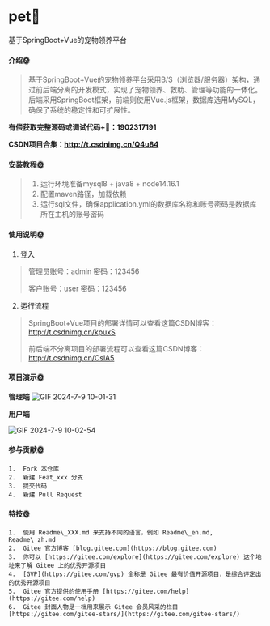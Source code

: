 # pet🎂
基于SpringBoot+Vue的宠物领养平台

#### 介绍🌞

> 基于SpringBoot+Vue的宠物领养平台采用B/S（浏览器/服务器）架构，通过前后端分离的开发模式，实现了宠物领养、救助、管理等功能的一体化。后端采用SpringBoot框架，前端则使用Vue.js框架，数据库选用MySQL，确保了系统的稳定性和可扩展性。

**有偿获取完整源码或调试代码+🐧：1902317191**

**CSDN项目合集：http://t.csdnimg.cn/Q4u84**


#### 安装教程🌞

> 1. 运行环境准备mysql8 + java8 + node14.16.1
> 2. 配置maven路径，加载依赖
> 3. 运行sql文件，确保application.yml的数据库名称和账号密码是数据库所在主机的账号密码

#### 使用说明🌞

1. 登入

> 管理员账号：admin	密码：123456
>
> 客户账号：user	密码：123456

2. 运行流程

>  SpringBoot+Vue项目的部署详情可以查看这篇CSDN博客：http://t.csdnimg.cn/kpuxS
>
>  
>
>  前后端不分离项目的部署流程可以查看这篇CSDN博客：http://t.csdnimg.cn/CslA5

#### 项目演示🌞

**管理端**
![GIF 2024-7-9 10-01-31](https://github.com/luooin/pet/assets/85004172/3aa0e197-c186-48a7-a13b-23386437fec8)

**用户端**

![GIF 2024-7-9 10-02-54](https://github.com/luooin/pet/assets/85004172/f6450409-bc38-4af2-8d7d-20614ee2a355)


#### 参与贡献🌞

    1.  Fork 本仓库
    2.  新建 Feat_xxx 分支
    3.  提交代码
    4.  新建 Pull Request


#### 特技🌞

    1.  使用 Readme\_XXX.md 来支持不同的语言，例如 Readme\_en.md, Readme\_zh.md
    2.  Gitee 官方博客 [blog.gitee.com](https://blog.gitee.com)
    3.  你可以 [https://gitee.com/explore](https://gitee.com/explore) 这个地址来了解 Gitee 上的优秀开源项目
    4.  [GVP](https://gitee.com/gvp) 全称是 Gitee 最有价值开源项目，是综合评定出的优秀开源项目
    5.  Gitee 官方提供的使用手册 [https://gitee.com/help](https://gitee.com/help)
    6.  Gitee 封面人物是一档用来展示 Gitee 会员风采的栏目 [https://gitee.com/gitee-stars/](https://gitee.com/gitee-stars/)
